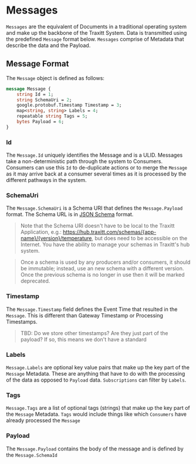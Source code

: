 # Messages

`Messages` are the equivalent of Documents in a traditional operating system and make up the backbone of the Traxitt System. Data is transmitted using the predefined `Message` format below. `Messages` comprise of Metadata that describe the data and the Payload.

## Message Format

The `Message` object is defined as follows:

``` protobuf
message Message {
    string Id = 1;
    string SchemaUri = 2;
    google.protobuf.Timestamp Timestamp = 3;
    map<string, string> Labels = 4;
    repeatable string Tags = 5;
    bytes Payload = 6;
}
```

### Id

The `Message.Id` uniquely identifies the Message and is a ULID. Messages take a non-deterministic path through the system to Consumers. Consumers can use this `Id` to de-duplicate actions or to merge the `Message` as it may arrive back at a consumer several times as it is processed by the different pathways in the system.

### SchemaUri

The `Message.SchemaUri` is a Schema URI that defines the `Message.Payload` format. The Schema URL is in [JSON Schema](https://json-schema.org/understanding-json-schema/structuring.html) format.

> Note that the Schema URI doesn't have to be local to the Traxitt Application, e.g.: https://hub.traxitt.com/schemas/{app-name}/{version}/temperature, but does need to be accessible on the Internet.  You have the ability to manage your schemas in Traxitt's hub system.

> Once a schema is used by any producers and/or consumers, it should be immutable; instead, use an new schema with a different version. Once the previous schema is no longer in use then it will be marked deprecated.

### Timestamp

The `Message.Timestamp` field defines the Event Time that resulted in the `Message`. This is different than Gateway Timestamp or Processing Timestamps.

> TBD: Do we store other timestamps? Are they just part of the payload? If so, this means we don't have a standard

### Labels

`Message.Labels` are optional key value pairs that make up the key part of the `Message` Metadata. These are anything that have to do with the processing of the data as opposed to `Payload` data. `Subscriptions` can filter by `Labels`.

### Tags

`Message.Tags` are a list of optional tags (strings) that make up the key part of the `Message` Metadata. `Tags` would include things like which `Consumers` have already processed the `Message`

### Payload

The `Message.Payload` contains the body of the message and is defined by the `Message.SchemaId`